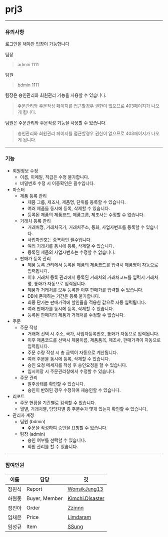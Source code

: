 # prj3

------------------
### 유의사항

 로그인을 해야만 입장이 가능합니다
 
  팀장
  > admin
  > 1111
 
  팀원
  > bdmin
  > 1111

 팀장은 승인관리와 회원관리 기능을 사용할 수 있습니다.
 > 주문관리와 주문작성 페이지를 접근할경우 권한이 없으므로 403페이지가 나오게 됩니다.

 팀원은 주문관리와 주문작성 기능을 사용할 수 있습니다.
 > 승인관리와 회원관리 페이지를 접근할경우 권한이 없으므로 403페이지가 나오게 됩니다.

------------------
### 기능

- 회원정보 수정
    - 이름, 이메일, 직급은 수정 불가합니다.
    - 비밀번호 수정 시 이중확인은 필수입니다.
- 마스터
    - 제품 등록 관리
        - 제품 그룹, 제조사, 제품명, 단위를 등록할 수 있습니다.
        - 여러 제품들 동시에 등록, 삭제할 수 있습니다.
        - 등록된 제품의 제품코드, 제품그룹, 제조사는 수정할 수 없습니다.
    - 거래처 등록 관리
        - 거래처명, 거래처국가, 거래처주소, 통화, 사업자번호를 등록할 수 있습니다.
        - 사업자번호는 중복확인 필수입니다.
        - 여러 거래처를 동시에 등록, 삭제할 수 있습니다.
        - 등록된 제품의 사업자번호는 수정할 수 없습니다.
    - 판매가 등록 관리
        - 제품 등록 관리에서 등록된 제품의 제품코드를 입력시 제품명이 자동으로 입력됩니다.
        - 이후 거래처 등록 관리에서 등록된 거래처의 거래처코드를 입력시 거래처명, 통화가 자동으로 입력됩니다.
        - 제품과 거래처를 모두 등록한 이후 판매가를 입력할 수 있습니다.
        - DB에 존재하는 기간은 등록 불가합니다.
        - 최종 단가는 판매가격에 할인율을 적용한 값으로 자동 입력됩니다.
        - 여러 판매가를 동시에 등록, 삭제할 수 있습니다.
        - 등록된 판매가의 제품과 거래처를 수정할 수 없습니다.
- 주문
    - 주문 작성
        - 거래처 선택 시 주소, 국가, 사업자등록번호, 통화가 자동으로 입력됩니다.
        - 이후 제품코드를 선택시 제품이름, 제품품목, 제조사, 판매가격이 자동으로 입력됩니다.
        - 주문 수량 작성 시 총 금액이 자동으로 계산됩니다.
        - 여러 주문을 동시에 등록, 삭제할 수 있습니다.
        - 승인 요청 메세지를 작성 후 승인요청을 할 수 있습니다.
        - 임시저장 시 주문관리창에서 수정할 수 있습니다.
    - 주문 관리
        - 발주상태를 확인할 수 있습니다.
        - 승인이 반려된 경우 수정하여 재승인할 수 있습니다.
- 리포트
    - 주문 현황을 기간별로 검색할 수 있습니다.
    - 월별, 거래처별, 담당자별 총 주문수가 몇개 있는지 확인할 수 있습니다.
- 관리자 계정
    - 팀원 (bdmin)
        - 주문을 작성하여 승인을 요청할 수 있습니다.
    - 팀장 (admin)
        - 승인 여부를 선택할 수 있습니다.
        - 회원 관리를 할 수 있습니다.
        
------------------
### 참여인원

이름 | 담당 | 깃
----|-----|----
정원식 | Report | [WonsikJung13](https://github.com/WonsikJung13)
하현종 | Buyer, Member | [Kimchi.Disaster](https://github.com/ha971206)
정진아 | Order | [Zzinnn](https://github.com/Zzinnn)
임채은 | Price | [Limdaram](https://github.com/Limdaram)
임성규 | Item | [SSung](https://github.com/gmlrmrtjd)

